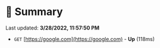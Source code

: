 # 📖 Summary
Last updated: **3/28/2022, 11:57:50 PM**

- `GET` [https://google.com](https://google.com) - **Up** (118ms)
